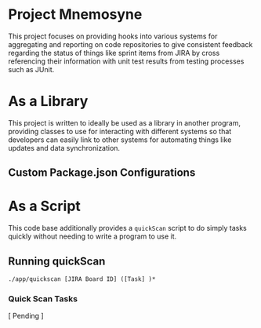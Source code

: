 # Project Mnemosyne
This project focuses on providing hooks into various systems for aggregating and reporting on code repositories to give consistent feedback regarding the status of things like sprint items from JIRA by cross referencing their information with unit test results from testing processes such as JUnit.

# As a Library

This project is written to ideally be used as a library in another program, providing classes to use for interacting with different systems so that developers can easily link to other systems for automating things like updates and data synchronization.

## Custom Package.json Configurations



# As a Script

This code base additionally provides a `quickScan` script to do simply tasks quickly without needing to write a program to use it.

## Running quickScan
```nodejs
./app/quickscan [JIRA Board ID] ([Task] )*
```

### Quick Scan Tasks

[ Pending ]
